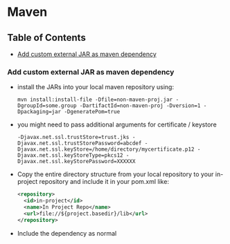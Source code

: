 # Maven

## Table of Contents

- [Add custom external JAR as maven dependency](#add-custom-external-jar-as-maven-dependency)

### Add custom external JAR as maven dependency

- install the JARs into your local maven repository using:

  `mvn install:install-file -Dfile=non-maven-proj.jar -DgroupId=some.group -DartifactId=non-maven-proj -Dversion=1 -Dpackaging=jar -DgeneratePom=true`

- you might need to pass additional arguments for certificate / keystore

  `-Djavax.net.ssl.trustStore=trust.jks -Djavax.net.ssl.trustStorePassword=abcdef -Djavax.net.ssl.keyStore=/home/directory/mycertificate.p12 -Djavax.net.ssl.keyStoreType=pkcs12 -Djavax.net.ssl.keyStorePassword=XXXXXX`

- Copy the entire directory structure from your local repository to your in-project repository and include it in your pom.xml like:

  ```xml
  <repository>
    <id>in-project</id>
    <name>In Project Repo</name>
    <url>file://${project.basedir}/lib</url>
  </repository>
  ```

- Include the dependency as normal
